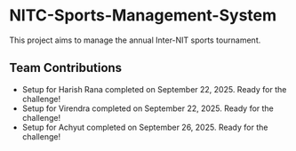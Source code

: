 # NITC-Sports-Management-System
This project aims to manage the annual Inter-NIT sports tournament.

## Team Contributions
- Setup for Harish Rana completed on September 22, 2025. Ready for the challenge!
- Setup for Virendra completed on September 22, 2025. Ready for the challenge!
- Setup for Achyut completed on September 26, 2025. Ready for the challenge!
